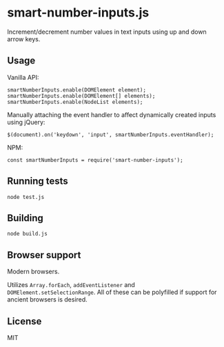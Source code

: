 # smart-number-inputs.js

Increment/decrement number values in text inputs using up and down arrow keys.


## Usage

Vanilla API:

```
smartNumberInputs.enable(DOMElement element);
smartNumberInputs.enable(DOMElement[] elements);
smartNumberInputs.enable(NodeList elements);
```

Manually attaching the event handler to affect dynamically created inputs using jQuery:

```
$(document).on('keydown', 'input', smartNumberInputs.eventHandler);
```

NPM:

```
const smartNumberInputs = require('smart-number-inputs');
```


## Running tests

```
node test.js
```


## Building

```
node build.js
```


## Browser support

Modern browsers.

Utilizes `Array.forEach`, `addEventListener` and `DOMElement.setSelectionRange`. All of these can be polyfilled if support for ancient browsers is desired.


## License

MIT
